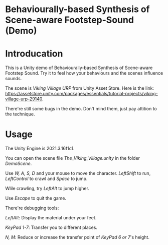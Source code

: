 # Behaviourally-based Synthesis of Scene-aware Footstep-Sound (Demo)
# Introducation
  This is a Unity demo of Behaviourally-based Synthesis of Scene-aware Footstep Sound. Try 
  it to feel how your behaviours and the scenes influence sounds.

  The scene is *Viking Village URP* from Unity Asset Store. 
  Here is the link: https://assetstore.unity.com/packages/essentials/tutorial-projects/viking-village-urp-29140.

  There're still some bugs in the demo. Don't mind them, just pay attition to the technique.
 
# Usage
  The Unity Engine is 2021.3.16f1c1.

  You can open the scene file *The_Viking_Village.unity* in the folder *DemoScene*.

  Use *W, A, S, D* and your mouse to move the character. *LeftShift* to run, *LeftControl* to crawl and *Space* to jump.

  Wlile crawling, try *LeftAlt* to jump higher.

  Use *Escape* to quit the game.

  There're debugging tools:

  *LeftAlt*: Display the material under your feet.

  *KeyPad 1-7*: Transfer you to different places.

  *N, M*: Reduce or increase the transfer point of *KeyPad 6 or 7*'s height.
